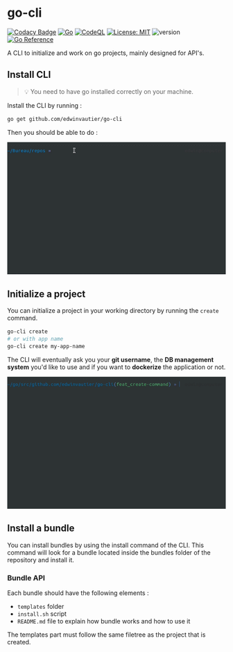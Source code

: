 # go-cli

[![Codacy Badge](https://api.codacy.com/project/badge/Grade/9a71350a5de64095a7f175170fc81137)](https://app.codacy.com/gh/edwinvautier/go-cli?utm_source=github.com&utm_medium=referral&utm_content=edwinvautier/go-cli&utm_campaign=Badge_Grade_Settings)
[![Go](https://github.com/edwinvautier/go-cli/actions/workflows/go.yml/badge.svg)](https://github.com/edwinvautier/go-cli/actions/workflows/go.yml)
[![CodeQL](https://github.com/edwinvautier/go-cli/actions/workflows/codeql-analysis.yml/badge.svg)](https://github.com/edwinvautier/go-cli/actions/workflows/codeql-analysis.yml)
[![License: MIT](https://img.shields.io/badge/License-MIT-yellow.svg)](https://opensource.org/licenses/MIT)
![version](https://img.shields.io/badge/version-0.0.4-red)
[![Go Reference](https://pkg.go.dev/badge/github.com/edwinvautier/go-cli.svg)](https://pkg.go.dev/github.com/edwinvautier/go-cli)

A CLI to initialize and work on go projects, mainly designed for API's.

## Install CLI

>💡 You need to have go installed correctly on your machine.

Install the CLI by running :

```sh
go get github.com/edwinvautier/go-cli
```

Then you should be able to do :

![run go-cli in shell](assets/go-cli.gif)

## Initialize a project

You can initialize a project in your working directory by running the `create` command.

```sh
go-cli create
# or with app name
go-cli create my-app-name
```

The CLI will eventually ask you your **git username**, the **DB management system** you'd like to use and if you want to **dockerize** the application or not.

![run go-cli in shell](assets/go-cli-create.gif)

## Install a bundle

You can install bundles by using the install command of the CLI.
This command will look for a bundle located inside the bundles folder of the repository and install it.

### Bundle API

Each bundle should have the following elements :

- `templates` folder
- `install.sh` script
- `README.md` file to explain how bundle works and how to use it

The templates part must follow the same filetree as the project that is created.
